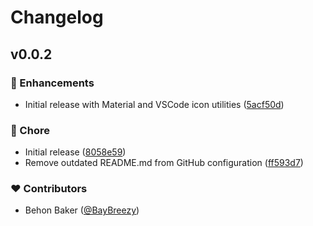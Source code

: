 # Changelog

## v0.0.2

### 🚀 Enhancements

- Initial release with Material and VSCode icon utilities ([5acf50d](https://github.com/BayBreezy/file-extension-icon/commit/5acf50d))

### 🏡 Chore

- Initial release ([8058e59](https://github.com/BayBreezy/file-extension-icon/commit/8058e59))
- Remove outdated README.md from GitHub configuration ([ff593d7](https://github.com/BayBreezy/file-extension-icon/commit/ff593d7))

### ❤️ Contributors

- Behon Baker ([@BayBreezy](https://github.com/BayBreezy))
